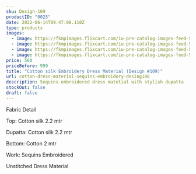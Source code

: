 ```yaml
---
sku: Design-109
productID: "0025"
date: 2022-06-14T09:47:08.110Z
type: products
images:
  - image: https://fkmpimages.flixcart.com/iu-pre-catalog-images-feed-52022-1/1655025326111-a8bf6d3e754e4555-124EE690C31B284C04C01E7B74C972AC
  - image: https://fkmpimages.flixcart.com/iu-pre-catalog-images-feed-52022-1/1655025325774-a8bf6d3e754e4555-6D033F31EEFAA2544FA7B38E3551056C
  - image: https://fkmpimages.flixcart.com/iu-pre-catalog-images-feed-52022-1/1655025292457-a8bf6d3e754e4555-60A423C1D9677EF90928F2A98B536F06
  - image: https://fkmpimages.flixcart.com/iu-pre-catalog-images-feed-52022-1/1655025291493-a8bf6d3e754e4555-4AA375C0471B6EB43ACF80AD29F5FCDC
price: 560
priceBefore: 999
title: "Cotton silk Embroidery Dress Material (Design #109)"
url: cotton-dress-material-sequins-embroidery-desing108
description: Sequins embroidered dress matetial with stylish dupatta
stockOut: false
draft: false
---
```

Fabric Detail

Top: Cotton silk 2.2 mtr

Dupatta: Cotton silk 2.2 mtr

Bottom: Cotton 2 mtr

Work: Sequins Embroidered

Unstitched Dress Material